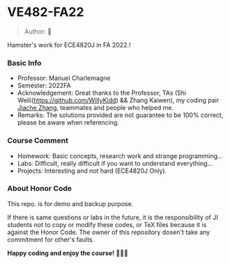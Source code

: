 # VE482-FA22
> Author: :hamster:

Hamster's work for ECE4820J in FA 2022.!

### Basic Info

+ Professor: Manuel Charlemagne
+ Semester: 2022FA
+ Acknowledgement: Great thanks to the Professor, TAs (Shi Weili(https://github.com/WillyKidd) && Zhang Kaiwen), my coding pair [Jiache Zhang](https://github.com/17876zjc), teammates and people who helped me.
+ Remarks: The solutions provided are not guarantee to be 100% correct, please be aware when referencing.

### Course Comment

+ Homework: Basic concepts, research work and strange programming...
+ Labs: Difficult, really difficult if you want to understand everything...
+ Projects: Interesting and not hard (ECE4820J Only).

### About Honor Code

This repo. is for demo and backup purpose.

If there is same questions or labs in the future, it is the responsibility of JI students not to copy or modify these codes, or TeX files because it is against the Honor Code. The owner of this repository dosen't take any commitment for other's faults.



**Happy coding and enjoy the course!** :tada::tada::tada:
